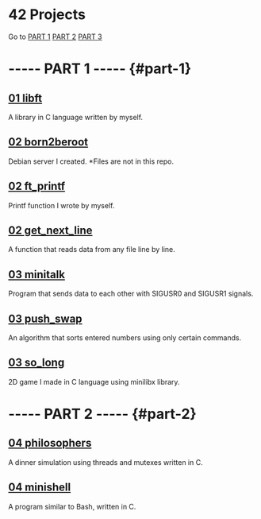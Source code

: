 # 42 Projects
Go to
[PART 1](#part-1)
[PART 2](#part-2)
[PART 3](#part-3)

# ----- PART 1 ----- {#part-1}

## [01 libft](https://github.com/Muratmirsad/42/tree/master/01%20Libft/)

A library in C language written by myself.

## [02 born2beroot](https://github.com/Muratmirsad/42/tree/master/02%20born2beroot/)

Debian server I created. *Files are not in this repo.

## [02 ft_printf](https://github.com/Muratmirsad/42/tree/master/02%20ft_printf/)

Printf function I wrote by myself.

## [02 get_next_line](https://github.com/Muratmirsad/42/tree/master/02%20get_next_line/)

A function that reads data from any file line by line.

## [03 minitalk](https://github.com/Muratmirsad/42/tree/master/03%20minitalk/)

Program that sends data to each other with SIGUSR0 and SIGUSR1 signals.

## [03 push_swap](https://github.com/Muratmirsad/42/tree/master/03%20push_swap/)

An algorithm that sorts entered numbers using only certain commands.

## [03 so_long](https://github.com/Muratmirsad/42/tree/master/03%20so_long/)

2D game I made in C language using minilibx library.

# ----- PART 2 ----- {#part-2}

## [04 philosophers](https://github.com/Muratmirsad/42/tree/master/04%20philosophers/)

A dinner simulation using threads and mutexes written in C.

## [04 minishell](https://github.com/Muratmirsad/42/tree/master/04%20Minishell/)

A program similar to Bash, written in C.

